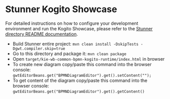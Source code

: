 Stunner Kogito Showcase
=======================

For detailed instructions on how to configure your development environment and run the Kogito Showcase, please refer to 
the [Stunner directory README documentation](../../../).

* Build Stunner entire project: `mvn clean install -DskipTests -Dgwt.compiler.skip=true`
* Go to this directory and package it: `mvn clean package`
* Open `target/kie-wb-common-bpmn-kogito-runtime/index.html` in browser
* To create new diagram copy/paste this command into the browser console: `gwtEditorBeans.get("BPMNDiagramEditor").get().setContent("");` 
* To get content of the diagram copy/paste this command into the browser console: `gwtEditorBeans.get("BPMNDiagramEditor").get().getContent()`
